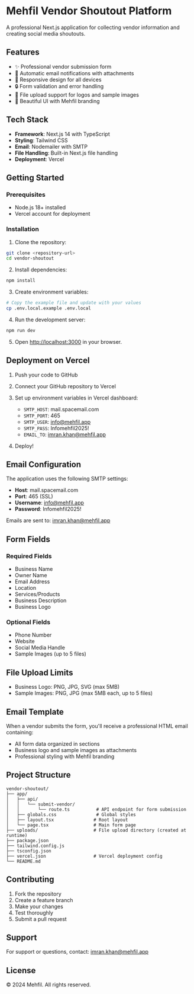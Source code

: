 # Mehfil Vendor Shoutout Platform

A professional Next.js application for collecting vendor information and creating social media shoutouts.

## Features

- ✨ Professional vendor submission form
- 📧 Automatic email notifications with attachments
- 📱 Responsive design for all devices
- 🔒 Form validation and error handling
- 📎 File upload support for logos and sample images
- 🎨 Beautiful UI with Mehfil branding

## Tech Stack

- **Framework**: Next.js 14 with TypeScript
- **Styling**: Tailwind CSS
- **Email**: Nodemailer with SMTP
- **File Handling**: Built-in Next.js file handling
- **Deployment**: Vercel

## Getting Started

### Prerequisites

- Node.js 18+ installed
- Vercel account for deployment

### Installation

1. Clone the repository:
```bash
git clone <repository-url>
cd vendor-shoutout
```

2. Install dependencies:
```bash
npm install
```

3. Create environment variables:
```bash
# Copy the example file and update with your values
cp .env.local.example .env.local
```

4. Run the development server:
```bash
npm run dev
```

5. Open [http://localhost:3000](http://localhost:3000) in your browser.

## Deployment on Vercel

1. Push your code to GitHub
2. Connect your GitHub repository to Vercel
3. Set up environment variables in Vercel dashboard:
   - `SMTP_HOST`: mail.spacemail.com
   - `SMTP_PORT`: 465
   - `SMTP_USER`: info@mehfil.app
   - `SMTP_PASS`: Infomehfil2025!
   - `EMAIL_TO`: imran.khan@mehfil.app

4. Deploy!

## Email Configuration

The application uses the following SMTP settings:
- **Host**: mail.spacemail.com
- **Port**: 465 (SSL)
- **Username**: info@mehfil.app
- **Password**: Infomehfil2025!

Emails are sent to: imran.khan@mehfil.app

## Form Fields

### Required Fields
- Business Name
- Owner Name
- Email Address
- Location
- Services/Products
- Business Description
- Business Logo

### Optional Fields
- Phone Number
- Website
- Social Media Handle
- Sample Images (up to 5 files)

## File Upload Limits

- Business Logo: PNG, JPG, SVG (max 5MB)
- Sample Images: PNG, JPG (max 5MB each, up to 5 files)

## Email Template

When a vendor submits the form, you'll receive a professional HTML email containing:
- All form data organized in sections
- Business logo and sample images as attachments
- Professional styling with Mehfil branding

## Project Structure

```
vendor-shoutout/
├── app/
│   ├── api/
│   │   └── submit-vendor/
│   │       └── route.ts          # API endpoint for form submission
│   ├── globals.css               # Global styles
│   ├── layout.tsx               # Root layout
│   └── page.tsx                 # Main form page
├── uploads/                     # File upload directory (created at runtime)
├── package.json
├── tailwind.config.js
├── tsconfig.json
├── vercel.json                  # Vercel deployment config
└── README.md
```

## Contributing

1. Fork the repository
2. Create a feature branch
3. Make your changes
4. Test thoroughly
5. Submit a pull request

## Support

For support or questions, contact: imran.khan@mehfil.app

## License

© 2024 Mehfil. All rights reserved.
